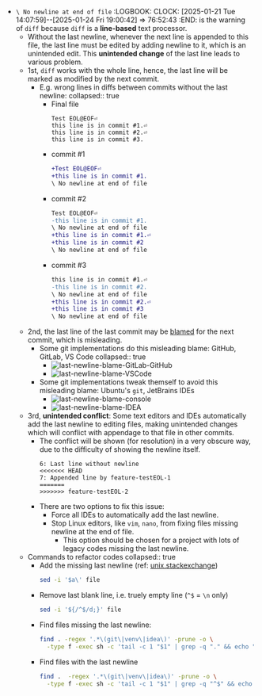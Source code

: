 - `\ No newline at end of file`
  :LOGBOOK:
  CLOCK: [2025-01-21 Tue 14:07:59]--[2025-01-24 Fri 19:00:42] =>  76:52:43
  :END:
  is the warning of `diff` because `diff` is a **line-based** text processor.
	- Without the last newline, whenever the next line is appended to this file, the last line must be edited by adding newline to it, which is an unintended edit. This **unintended change** of the last line leads to various problem.
	- 1st, `diff` works with the whole line, hence, the last line will be marked as modified by the next commit.
		- E.g. wrong lines in diffs between commits without the last newline:
		  collapsed:: true
			- Final file
			  ```
			  Test EOL@EOF⏎
			  this line is in commit #1.⏎
			  this line is in commit #2.⏎
			  this line is in commit #3.
			  ```
			- commit #1
			  ```diff
			  +Test EOL@EOF⏎
			  +this line is in commit #1.
			  \ No newline at end of file
			  ```
			- commit #2
			  ```diff
			  Test EOL@EOF⏎
			  -this line is in commit #1.
			  \ No newline at end of file
			  +this line is in commit #1.⏎
			  +this line is in commit #2
			  \ No newline at end of file
			  ```
			- commit #3
			  ```diff
			  this line is in commit #1.⏎
			  -this line is in commit #2.
			  \ No newline at end of file
			  +this line is in commit #2.⏎
			  +this line is in commit #3
			  \ No newline at end of file
			  ```
	- 2nd, the last line of the last commit may be [blamed](https://git-scm.com/docs/git-blame) for the next commit, which is misleading.
		- Some git implementations do this misleading blame: GitHub, GitLab, VS Code
		  collapsed:: true
			- ![last-newline-blame-GitLab-GitHub](../assets/TextProcessing/last-newline/last-newline-blame-GitLab-GitHub.png)
			- ![last-newline-blame-VSCode](../assets/TextProcessing/last-newline/last-newline-blame-VSCode.png)
		- Some git implementations tweak themself to avoid this misleading blame: Ubuntu's `git`, JetBrains IDEs
			- ![last-newline-blame-console](../assets/TextProcessing/last-newline/last-newline-blame-console.png)
			- ![last-newline-blame-IDEA](../assets/TextProcessing/last-newline/last-newline-blame-IDEA.png)
	- 3rd, **unintended conflict**: Some text editors and IDEs automatically add the last newline to editing files, making unintended changes which will conflict with appendage to that file in other commits.
		- The conflict will be shown (for resolution) in a very obscure way, due to the difficulty of showing the newline itself.
		  ```git-merge-conflict
		  6: Last line without newline
		  <<<<<<< HEAD
		  7: Appended line by feature-testEOL-1
		  =======
		  >>>>>>> feature-testEOL-2
		  
		  ```
		- There are two options to fix this issue:
			- Force all IDEs to automatically add the last newline.
			- Stop Linux editors, like `vim`, `nano`, from fixing files missing newline at the end of file.
				- This option should be chosen for a project with lots of legacy codes missing the last newline.
	- Commands to refactor codes
	  collapsed:: true
		- Add the missing last newline (ref: [unix.stackexchange](https://unix.stackexchange.com/a/31955/566548))
		  ```sh
		  sed -i '$a\' file
		  ```
		- Remove last blank line, i.e. truely empty line (`^$` = `\n` only)
		  ```sh
		  sed -i '${/^$/d;}' file
		  ```
		- Find files missing the last newline:
		  ```sh
		  find . -regex '.*\(git\|venv\|idea\)' -prune -o \
		    -type f -exec sh -c 'tail -c 1 "$1" | grep -q "." && echo "$1"' no-last-newline {} \;
		  ```
		- Find files with the last newline
		  ```sh
		  find .  -regex '.*\(git\|venv\|idea\)' -prune -o \
		    -type f -exec sh -c 'tail -c 1 "$1" | grep -q "^$" && echo "$1"' with-last-newline {} \;
		  ```